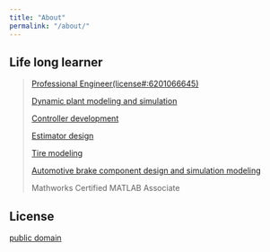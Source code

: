 ```yaml
---
title: "About"
permalink: "/about/"
---
```


## Life long learner

>[Professional Engineer(license#:6201066645)](https://www.lara.michigan.gov/colaLicVerify/lNbr.jsp)
>
>[Dynamic plant modeling and simulation](http://proceedings.asmedigitalcollection.asme.org/proceeding.aspx?articleid=1602706)
>
>[Controller development](https://ieeexplore.ieee.org/document/4357200/?reload=true)
>
>[Estimator design](https://drive.google.com/file/d/0B1duByb9ynfMYXJ5MVZaaFFlSUk/view)
>
>[Tire modeling](https://drive.google.com/file/d/0B1duByb9ynfMby1BT2s4dHJnYUE/view)
>
>[Automotive brake component design and simulation modeling](https://drive.google.com/file/d/0B-YBNZLEh-eSTGlkT2ZUb0d0bFE/view)
>
>Mathworks Certified MATLAB Associate

## License

[public domain](http://unlicense.org/)

